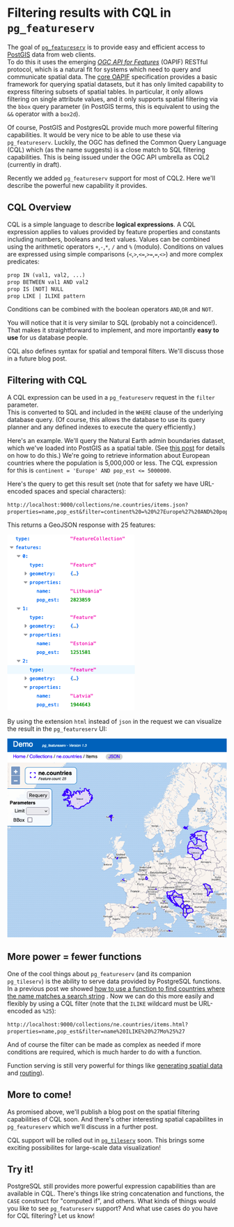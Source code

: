 # Filtering results with CQL in `pg_featureserv`

The goal of [`pg_featureserv`](https://github.com/CrunchyData/pg_featureserv)
is to provide easy and efficient access to [PostGIS](https://postgis.net/) data from web clients.  
To do this it uses the emerging [*OGC API for Features*](https://ogcapi.ogc.org/features/)
(OAPIF) RESTful protocol, which is a natural fit for systems which need to query and communicate spatial data.
The [core OAPIF](http://docs.opengeospatial.org/is/17-069r3/17-069r3.html) specification
provides a basic framework for querying spatial datasets, but it has only limited capability 
to express filtering subsets of spatial tables.  In particular, it only allows filtering on single attribute values,
and it only supports spatial filtering via the `bbox` query parameter (in PostGIS terms, this is equivalent to using the `&&` operator with a `box2d`).

Of course, PostGIS and PostgresQL provide much more powerful filtering capabilities. 
It would be very nice to be able to use these via `pg_featureserv`.
Luckily, the OGC has defined the Common Query Language (CQL) which (as the name suggests) is a close match to SQL filtering capabilities.
This is being issued under the OGC API umbrella as CQL2 (currently in draft).

Recently we added `pg_featureserv` support for most of CQL2.
Here we'll describe the powerful new capability it provides.

## CQL Overview

CQL is a simple language to describe **logical expressions**. 
A CQL expression applies to values provided by feature properties and constants including numbers, booleans and text values.
Values can be combined using the arithmetic operators `+`,`-`,`*`, `/` and `%` (modulo).
Conditions on values are expressed using simple comparisons (`<`,`>`,`<=`,`>=`,`=`,`<>`) and more complex predicates:
```
prop IN (val1, val2, ...)
prop BETWEEN val1 AND val2
prop IS [NOT] NULL
prop LIKE | ILIKE pattern
```
Conditions can be combined with the boolean operators `AND`,`OR` and `NOT`.

You will notice that it is very similar to SQL (probably not a coincidence!). That makes it straightforward to implement,
and more importantly **easy to use** for us database people.

CQL also defines syntax for spatial and temporal filters. We'll discuss those in a future blog post.

## Filtering with CQL

A CQL expression can be used in a `pg_featureserv` request in the `filter` parameter.  
This is converted to SQL and included in the `WHERE` clause of the underlying database query.
(Of course, this allows the database to use its query planner and any defined indexes to execute the query efficiently.)

Here's an example.  We'll query the Natural Earth admin boundaries dataset, which we've loaded into PostGIS as a spatial table.
(See [this post](https://blog.crunchydata.com/blog/crunchy-spatial-querying-spatial-features-with-pg_featureserv) 
for details on how to do this.)
We're going to retrieve information about European countries where the population is 5,000,000 or less.
The CQL expression for this is `continent = 'Europe' AND pop_est <= 5000000`.

Here's the query to get this result set (note that for safety we have URL-encoded spaces and special characters):
```
http://localhost:9000/collections/ne.countries/items.json?properties=name,pop_est&filter=continent%20=%20%27Europe%27%20AND%20pop_est%20%3C=%205000000&limit=100
```
This returns a GeoJSON response with 25 features:

![](pgfs-cql-europe-small-json.png)

By using the extension `html` instead of `json` in the request we can visualize the result in the `pg_featureserv` UI:

![](pgfs-cql-europe-small.png)

## More power = fewer functions

One of the cool things about `pg_featureserv` (and its companion `pg_tileserv`) is the ability to serve data provided by PostgreSQL functions.
In a previous post we showed [how to use a function to find countries where the name matches a search string](https://blog.crunchydata.com/blog/using-postgis-functions-in-pg_featureserv) .  Now we can do this more easily and flexibly by using a CQL filter (note that the `ILIKE` wildcard must be URL-encoded as `%25`):
```
http://localhost:9000/collections/ne.countries/items.html?properties=name,pop_est&filter=name%20ILIKE%20%27Mo%25%27
```
And of course the filter can be made as complex as needed if more conditions are required, which is much harder to do with a function.

Function serving is still very powerful for things like [generating spatial data](https://blog.crunchydata.com/blog/tile-serving-with-dynamic-geometry) and [routing](https://blog.crunchydata.com/blog/routing-with-postgresql-and-crunchy-spatial)).


## More to come!

As promised above, we'll publish a blog post on the spatial filtering capabilities of CQL soon.
And there's other interesting spatial capabilites in `pg_featureserv` which we'll discuss in a further post.

CQL support will be rolled out in [`pg_tileserv`](https://github.com/CrunchyData/pg_tileserv) soon. 
This brings some exciting possibilites for large-scale data visualization!


## Try it!



PostgreSQL still provides more powerful expression capabilities than are available in CQL.
There's things like string concatenation and functions, the `CASE` construct for "computed if", and others.
What kinds of things would you like to see `pg_featureserv` support?
And what use cases do you have for CQL filtering?
Let us know!


